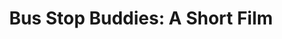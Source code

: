 ---
layout: film_layout

title: "Bus Stop Buddies: A Short Film"
description: "need description here"

hero-img: /img/hero-bus-stop-buddies.png
film-date: "May 4, 2017 6:00 P.M."
film-location: "Charles Theater"
film-url: "http://www.google.com"
---